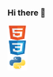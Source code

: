 ### Hi there 👋
<img align="center" alt="a-HTML" height="30" width="40" src="https://raw.githubusercontent.com/devicons/devicon/master/icons/html5/html5-original.svg"><br>
  <img align="center" alt="a-CSS" height="30" width="40" src="https://raw.githubusercontent.com/devicons/devicon/master/icons/css3/css3-original.svg"><br>
  <img align="center" alt="a-Python" height="30" width="40" src="https://raw.githubusercontent.com/devicons/devicon/master/icons/python/python-original.svg"><br>
	
<!--
**asuoshig/asuoshig** is a ✨ _special_ ✨ repository because its `README.md` (this file) appears on your GitHub profile.

